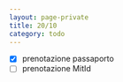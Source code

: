 ```yaml
--- 
layout: page-private
title: 20/10
category: todo
---
```


- [x] prenotazione passaporto
- [ ] prenotazione MitId
